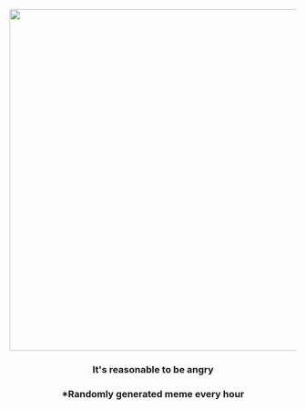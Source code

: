 <p align="center">
        <img src="https://i.redd.it/2157hs677bz91.gif" width="600" height="600">
        </p>
        <h3 align="center">It's reasonable to be angry</h3>
        <h3 align="center">*Randomly generated meme every hour</h3>
    